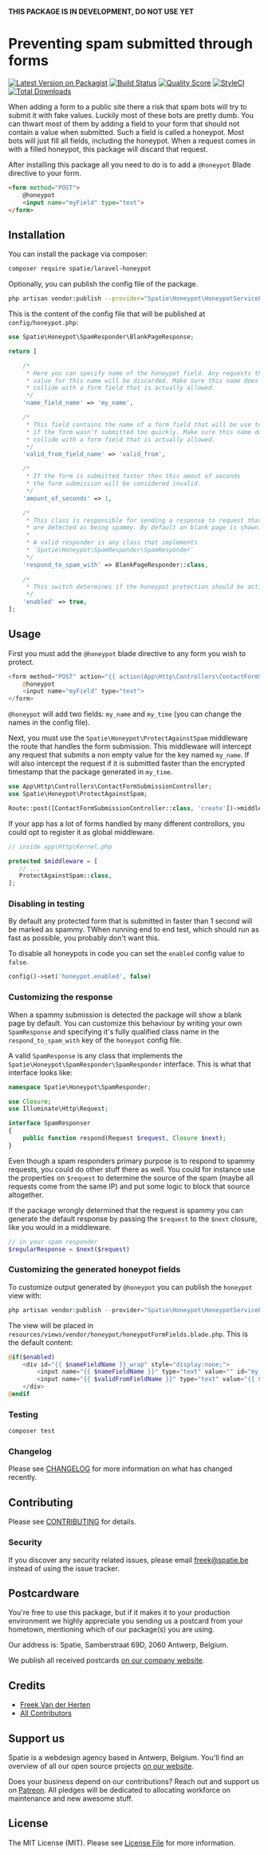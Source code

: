 **THIS PACKAGE IS IN DEVELOPMENT, DO NOT USE YET**

# Preventing spam submitted through forms

[![Latest Version on Packagist](https://img.shields.io/packagist/v/spatie/laravel-honeypot.svg?style=flat-square)](https://packagist.org/packages/spatie/laravel-honeypot)
[![Build Status](https://img.shields.io/travis/spatie/laravel-honeypot/master.svg?style=flat-square)](https://travis-ci.org/spatie/laravel-honeypot)
[![Quality Score](https://img.shields.io/scrutinizer/g/spatie/laravel-honeypot.svg?style=flat-square)](https://scrutinizer-ci.com/g/spatie/laravel-honeypot)
[![StyleCI](https://github.styleci.io/repos/162617004/shield?branch=master)](https://github.styleci.io/repos/162617004)
[![Total Downloads](https://img.shields.io/packagist/dt/spatie/laravel-honeypot.svg?style=flat-square)](https://packagist.org/packages/spatie/laravel-honeypot)

When adding a form to a public site there a risk that spam bots will try to submit it with fake values. Luckily most of these bots are pretty dumb. You can thwart most of them by adding a field to your form that should not contain a value when submitted. Such a field is called a honeypot. Most bots will just fill all fields, including the honeypot.  When a request comes in with a filled honeypot, this package will discard that request.

After installing this package all you need to do is to add a `@honeypot` Blade directive to your form.

```html
<form method="POST">
    @honeypot
    <input name="myField" type="text">
</form>
```

## Installation

You can install the package via composer:

```bash
composer require spatie/laravel-honeypot
```

Optionally, you can publish the config file of the package.

```bash
php artisan vendor:publish --provider="Spatie\Honeypot\HoneypotServiceProvider --tags=config"
```

This is the content of the config file that will be published at `config/honeypot.php`:

```php
use Spatie\Honeypot\SpamResponder\BlankPageResponse;

return [

    /*
     * Here you can specify name of the honeypot field. Any requests that submit a non-empty
     * value for this name will be discarded. Make sure this name does not
     * collide with a form field that is actually allowed.
     */
    'name_field_name' => 'my_name',

    /*
     * This field contains the name of a form field that will be use to verify
     * if the form wasn't submitted too quickly. Make sure this name does not
     * collide with a form field that is actually allowed.
     */
    'valid_from_field_name' => 'valid_from',

    /*
     * If the form is submitted faster then this amout of seconds
     * the form submission will be considered invalid.
     */
    'amount_of_seconds' => 1,

    /*
     * This class is responsible for sending a response to request that
     * are detected as being spammy. By default an blank page is shown.
     *
     * A valid responder is any class that implements
     * `Spatie\Honeypot\SpamResponder\SpamResponder`
     */
    'respond_to_spam_with' => BlankPageResponder::class,
    
    /*
     * This switch determines if the honeypot protection should be activated.
     */
    'enabled' => true,
];
```
  
## Usage

First you must add the `@honeypot` blade directive to any form you wish to protect.

```php
<form method="POST" action="{{ action(App\Http\Controllers\ContactFormSubmissionController::class, 'create') }}")>
    @honeypot
    <input name="myField" type="text">
</form>
```

`@honeypot` will add two fields: `my_name` and `my_time` (you can change the names in the config file).

Next, you must use the `Spatie\Honeypot\ProtectAgainstSpam` middleware the route that handles the form submission. This middleware will intercept any request that submits a non empty value for the key named `my_name`. If will also intercept the request if it is submitted faster than the encrypted timestamp that the package generated in `my_time`.

```php
use App\Http\Controllers\ContactFormSubmissionController;
use Spatie\Honeypot\ProtectAgainstSpam;

Route::post([ContactFormSubmissionController::class, 'create'])->middleware(ProtectAgainstSpam::class);
```

If your app has a lot of forms handled by many different controllors, you could opt to register it as global middleware.

```php
// inside app\Http\Kernel.php

protected $middleware = [
   // ...
   ProtectAgainstSpam::class,
];
```

### Disabling in testing

By default any protected form that is submitted in faster than 1 second will be marked as spammy. TWhen running end to end test, which should run as fast as possible, you probably don't want this. 

To disable all honeypots in code you can set the `enabled` config value to `false`.

```php
config()->set('honeypot.enabled', false)
```

### Customizing the response

When a spammy submission is detected the package will show a blank page by default. You can customize this behaviour by writing your own `SpamResponse` and specifying it's fully qualified class name in the `respond_to_spam_with` key of the `honeypot` config file.

A valid `SpamResponse` is any class that implements the `Spatie\Honeypot\SpamResponder\SpamResponder` interface. This is what that interface looks like:

```php
namespace Spatie\Honeypot\SpamResponder;

use Closure;
use Illuminate\Http\Request;

interface SpamResponser
{
    public function respond(Request $request, Closure $next);
}
```

Even though a spam responders primary purpose is to respond to spammy requests, you could do other stuff there as well. You could for instance use the properties on `$request` to determine the source of the spam (maybe all requests come from the same IP) and put some logic to block that source altogether.

If the package wrongly determined that the request is spammy you can generate the default response by passing the `$request` to the `$next` closure, like you would in a middleware.

```php
// in your spam responder
$regularResponse = $next($request)
```

### Customizing the generated honeypot fields

To customize output generated by `@honeypot` you can publish the `honeypot` view with:

```php
php artisan vendor:publish --provider="Spatie\Honeypot\HoneypotServiceProvider --tags=views"
```

The view will be placed in `resources/views/vendor/honeypot/honeypotFormFields.blade.php`. This is the default content:

```php
@if($enabled)
    <div id="{{ $nameFieldName }}_wrap" style="display:none;">
        <input name="{{ $nameFieldName }}" type="text" value="" id="my_name">
        <input name="{{ $validFromFieldName }}" type="text" value="{{ $encrypedValidFrom }}">
    </div>
@endif
```

### Testing

``` bash
composer test
```

### Changelog

Please see [CHANGELOG](CHANGELOG.md) for more information on what has changed recently.

## Contributing

Please see [CONTRIBUTING](CONTRIBUTING.md) for details.

### Security

If you discover any security related issues, please email freek@spatie.be instead of using the issue tracker.

## Postcardware

You're free to use this package, but if it makes it to your production environment we highly appreciate you sending us a postcard from your hometown, mentioning which of our package(s) you are using.

Our address is: Spatie, Samberstraat 69D, 2060 Antwerp, Belgium.

We publish all received postcards [on our company website](https://spatie.be/en/opensource/postcards).

## Credits

- [Freek Van der Herten](https://github.com/freekmurze)
- [All Contributors](../../contributors)

## Support us

Spatie is a webdesign agency based in Antwerp, Belgium. You'll find an overview of all our open source projects [on our website](https://spatie.be/opensource).

Does your business depend on our contributions? Reach out and support us on [Patreon](https://www.patreon.com/spatie). 
All pledges will be dedicated to allocating workforce on maintenance and new awesome stuff.

## License

The MIT License (MIT). Please see [License File](LICENSE.md) for more information.
